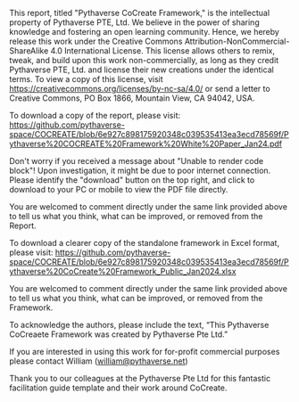 This report, titled "Pythaverse CoCreate Framework," is the intellectual property of Pythaverse PTE, Ltd. We believe in the power of sharing knowledge and fostering an open learning community. Hence, we hereby release this work under the Creative Commons Attribution-NonCommercial-ShareAlike 4.0 International License. This license allows others to remix, tweak, and build upon this work non-commercially, as long as they credit Pythaverse PTE, Ltd. and license their new creations under the identical terms. To view a copy of this license, visit https://creativecommons.org/licenses/by-nc-sa/4.0/ or send a letter to Creative Commons, PO Box 1866, Mountain View, CA 94042, USA.

To download a copy of the report, please visit: https://github.com/pythaverse-space/COCREATE/blob/6e927c898175920348c039535413ea3ecd78569f/Pythaverse%20COCREATE%20Framework%20White%20Paper_Jan24.pdf

Don't worry if you received a message about "Unable to render code block"! Upon investigation, it might be due to poor internet connection. Please identify the "download" button on the top right, and click to download to your PC or mobile to view the PDF file directly.

You are welcomed to comment directly under the same link provided above to tell us what you think, what can be improved, or removed from the Report.




To download a clearer copy of the standalone framework in Excel format, please visit: https://github.com/pythaverse-space/COCREATE/blob/6e927c898175920348c039535413ea3ecd78569f/Pythaverse%20CoCreate%20Framework_Public_Jan2024.xlsx

You are welcomed to comment directly under the same link provided above to tell us what you think, what can be improved, or removed from the Framework.

To acknowledge the authors, please include the text, “This Pythaverse CoCreaete Framework was created by Pythaverse Pte Ltd.”

If you are interested in using this work for for-profit commercial purposes please contact William (william@pythaverse.net)

Thank you to our colleagues at the Pythaverse Pte Ltd for this fantastic facilitation guide template and their work around CoCreate.

